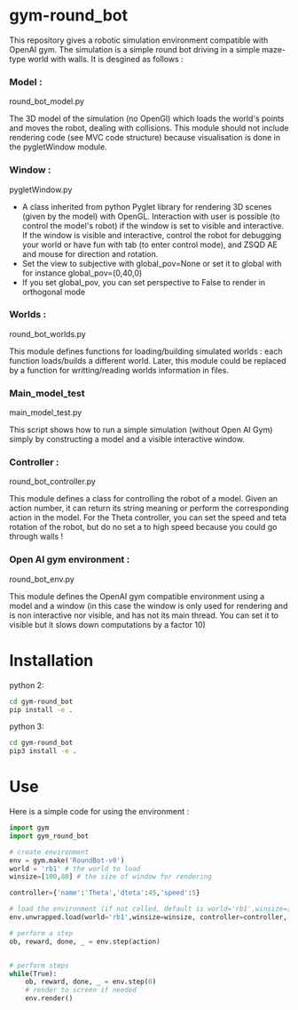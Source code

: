 # gym-round_bot

This repository gives a robotic simulation environment compatible with OpenAI gym. The simulation is a simple round bot driving in a simple maze-type world with walls. It is desgined as follows :

### Model :
round_bot_model.py

The 3D model of the simulation (no OpenGl) which loads the world's points and moves the robot, dealing with collisions. This module should not include rendering code (see MVC code structure) because visualisation is done in the pygletWindow module.

### Window :
pygletWindow.py

+ A class inherited from python Pyglet library for rendering 3D scenes (given by the model) with OpenGL. Interaction with user is possible (to control the model's robot) if the window is set to visible and interactive. If the window is visible and interactive, control the robot for debugging your world or have fun with tab (to enter control mode), and ZSQD AE and mouse for direction and rotation.
+ Set the view to subjective with global_pov=None or set it to global with for instance global_pov=(0,40,0)
+ If you set global_pov, you can set perspective to False to render in orthogonal mode

### Worlds :
round_bot_worlds.py

This module defines functions for loading/building simulated worlds : each function loads/builds a different world. Later, this module could be replaced by a function for writting/reading worlds information in files.

### Main_model_test
main_model_test.py

This script shows how to run a simple simulation (without Open AI Gym) simply by constructing a model and a visible interactive window.

### Controller :
round_bot_controller.py

This module defines a class for controlling the robot of a model. Given an action number, it can return its string meaning or perform the corresponding action in the model. For the Theta controller, you can set the speed and teta rotation of the robot, but do no set a to high speed because you could go through walls !

### Open AI gym environment :
round_bot_env.py

This module defines the OpenAI gym compatible environment using a model and a window (in this case the window is only used for rendering and is non interactive nor visible, and has not its main thread. You can set it to visible but it slows down computations by a factor 10)


# Installation

python 2:
```bash
cd gym-round_bot
pip install -e .
```
python 3:
```bash
cd gym-round_bot
pip3 install -e .
```

# Use

Here is a simple code for using the environment :
```Python
import gym
import gym_round_bot

# create environment
env = gym.make('RoundBot-v0')
world = 'rb1' # the world to load
winsize=[100,80] # the size of window for rendering

controller={'name':'Theta','dteta':45,'speed':5}

# load the environment (if not called, default is world='rb1',winsize=[80,60], controller={'name':'Theta','dteta':20,'speed':10}), global_pov = None, perppective=True )
env.unwrapped.load(world='rb1',winsize=winsize, controller=controller, global_pov = (0,20,0)), perppective=False)

# perform a step
ob, reward, done, _ = env.step(action)


# perform steps
while(True):
    ob, reward, done, _ = env.step(0)
    # render to screen if needed
    env.render()
```
